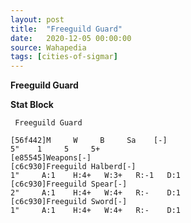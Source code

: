 ```yaml
---
layout: post
title:  "Freeguild Guard"
date:   2020-12-05 00:00:00
source: Wahapedia
tags: [cities-of-sigmar]
---
```


**Freeguild Guard**

**Stat Block**
```
 Freeguild Guard
```

```
[56f442]M     W     B     Sa    [-]
5"    1     5     5+    
[e85545]Weapons[-]
[c6c930]Freeguild Halberd[-]
1"     A:1    H:4+   W:3+   R:-1   D:1   
[c6c930]Freeguild Spear[-]
2"     A:1    H:4+   W:4+   R:-    D:1   
[c6c930]Freeguild Sword[-]
1"     A:1    H:4+   W:4+   R:-    D:1   
```
    